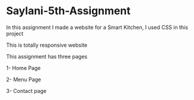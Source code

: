 # Saylani-5th-Assignment

In this assignment I made a website for a Smart Kitchen, I used CSS in this project

This is totally responsive website

This assignment has three pages

1-  Home Page

2-  Menu Page

3-  Contact page

